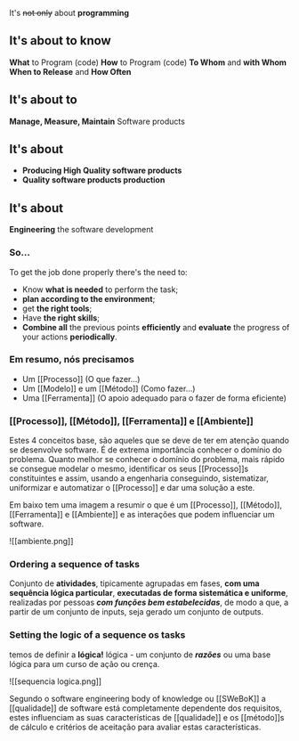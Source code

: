 It's ~~not only~~ about **programming**
## It's about to know

**What** to Program (code)
**How** to Program (code)
**To Whom** and **with Whom**
**When to Release** and **How Often**

## It's about to
**Manage, Measure, Maintain** Software products

## It's about
- **Producing High Quality software products**
- **Quality software products production**

## It's about
**Engineering** the software development

### So...

To get the job done properly there's the need to:
- Know **what is needed** to perform the task;
- **plan according to the environment**;
- get **the right tools**;
- Have **the right skills**;
- **Combine all** the previous points **efficiently** and **evaluate** the progress of your actions **periodically**.

### Em resumo, nós precisamos
- Um [[Processo]] (O que fazer...)
- Um [[Modelo]] e um [[Método]] (Como fazer...)
- Uma [[Ferramenta]] (O apoio adequado para o fazer de forma eficiente)

### [[Processo]], [[Método]], [[Ferramenta]] e [[Ambiente]]

Estes 4 conceitos base, são aqueles que se deve de ter em atenção quando se desenvolve software. É de extrema importância conhecer o domínio do problema. Quanto melhor se conhecer o domínio do problema, mais rápido se consegue modelar o mesmo, identificar os seus [[Processo]]s constituintes e assim, usando a engenharia conseguindo, sistematizar, uniformizar e automatizar o [[Processo]] e dar uma solução a este.

Em baixo tem uma imagem a resumir o que é um [[Processo]], [[Método]], [[Ferramenta]] e [[Ambiente]] e as interações que podem influenciar um software.

![[ambiente.png]]

### Ordering a sequence of tasks

Conjunto de **atividades**, tipicamente agrupadas em fases, **com uma sequência lógica particular**, **executadas de forma sistemática e uniforme**, realizadas por pessoas ***com funções bem estabelecidas***, de modo a que, a partir de um conjunto de inputs, seja gerado um conjunto de outputs.

### Setting the logic of a sequence os tasks

temos de definir a **lógica!**
lógica - um conjunto de ***razões*** ou uma base lógica para um curso de ação ou crença.

![[sequencia logica.png]]

Segundo o software engineering body of knowledge ou [[SWeBoK]] a [[qualidade]] de software está completamente dependente dos requisitos, estes influenciam as suas características de [[qualidade]] e os [[método]]s de cálculo e critérios de aceitação para avaliar estas características.

